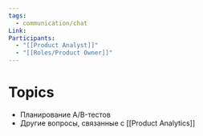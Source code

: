 ```yaml
---
tags:
  - communication/chat
Link: 
Participants:
  - "[[Product Analyst]]"
  - "[[Roles/Product Owner]]"
---
```

# Topics
- Планирование A/B-тестов
- Другие вопросы, связанные с [[Product Analytics]]